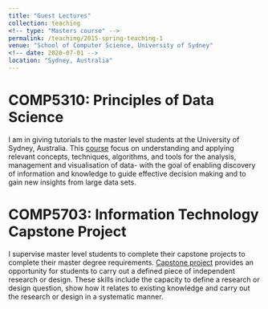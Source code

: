 ```yaml
---
title: "Guest Lectures"
collection: teaching
<!-- type: "Masters course" -->
permalink: /teaching/2015-spring-teaching-1
venue: "School of Computer Science, University of Sydney"
<!-- date: 2020-07-01 -->
location: "Sydney, Australia"
---
```


<!-- This is a description of a teaching experience. You can use markdown like any other post. -->

**COMP5310: Principles of Data Science**
======
I am in giving tutorials to the master level students at the University of Sydney, Australia. This [course](https://www.sydney.edu.au/units/COMP5310) focus on understanding and applying relevant concepts, techniques, algorithms, and tools for the analysis, management and visualisation of data- with the goal of enabling discovery of information and knowledge to guide effective decision making and to gain new insights from large data sets. 


**COMP5703: Information Technology Capstone Project**
======

I supervise master level students to complete their capstone projects to complete their master degree requirements. [Capstone project](https://www.sydney.edu.au/units/COMP5703) provides an opportunity for students to carry out a defined piece of independent research or design. These skills include the capacity to define a research or design question, show how it relates to existing knowledge and carry out the research or design in a systematic manner.

<!-- Heading 3
====== -->
